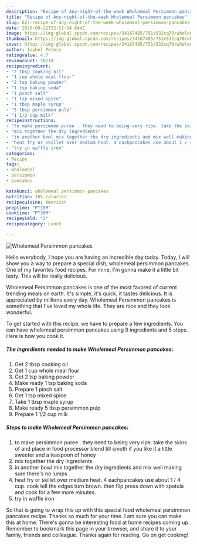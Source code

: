 ```yaml
---
description: "Recipe of Any-night-of-the-week Wholemeal Persimmon pancakes"
title: "Recipe of Any-night-of-the-week Wholemeal Persimmon pancakes"
slug: 627-recipe-of-any-night-of-the-week-wholemeal-persimmon-pancakes
date: 2020-09-22T22:51:54.644Z
image: https://img-global.cpcdn.com/recipes/34167485/751x532cq70/wholemeal-persimmon-pancakes-recipe-main-photo.jpg
thumbnail: https://img-global.cpcdn.com/recipes/34167485/751x532cq70/wholemeal-persimmon-pancakes-recipe-main-photo.jpg
cover: https://img-global.cpcdn.com/recipes/34167485/751x532cq70/wholemeal-persimmon-pancakes-recipe-main-photo.jpg
author: Isabel Peters
ratingvalue: 4.7
reviewcount: 18218
recipeingredient:
- "2 tbsp cooking oil"
- "1 cup whole meal flour"
- "2 tsp baking powder"
- "1 tsp baking soda"
- "1 pinch salt"
- "1 tsp mixed spice"
- "1 tbsp maple syrup"
- "5 tbsp persimmon pulp"
- "1 1/2 cup milk"
recipeinstructions:
- "to make persimmon puree . they need to being very ripe. take the skins of and place in food processor blend till smoth if you like it a little sweeter and a teaspoon of honey"
- "mix together the dry ingredients"
- "in another bowl mix together the dry ingredients and mix well making sure there&#39;s no lumps"
- "heat fry or skillet over medium heat. 4 eachpancakes use about 1 / 4 cup. cook tell the edges turn brown. then flip press down with spatula and cook for a few more minutes."
- "try in waffle iron"
categories:
- Recipe
tags:
- wholemeal
- persimmon
- pancakes

katakunci: wholemeal persimmon pancakes 
nutrition: 105 calories
recipecuisine: American
preptime: "PT15M"
cooktime: "PT30M"
recipeyield: "2"
recipecategory: Lunch

---
```



![Wholemeal Persimmon pancakes](https://img-global.cpcdn.com/recipes/34167485/751x532cq70/wholemeal-persimmon-pancakes-recipe-main-photo.jpg)

Hello everybody, I hope you are having an incredible day today. Today, I will show you a way to prepare a special dish, wholemeal persimmon pancakes. One of my favorites food recipes. For mine, I'm gonna make it a little bit tasty. This will be really delicious.

Wholemeal Persimmon pancakes is one of the most favored of current trending meals on earth. It's simple, it's quick, it tastes delicious. It is appreciated by millions every day. Wholemeal Persimmon pancakes is something that I've loved my whole life. They are nice and they look wonderful.




To get started with this recipe, we have to prepare a few ingredients. You can have wholemeal persimmon pancakes using 9 ingredients and 5 steps. Here is how you cook it.

<!--inarticleads1-->

##### The ingredients needed to make Wholemeal Persimmon pancakes:

1. Get 2 tbsp cooking oil
1. Get 1 cup whole meal flour
1. Get 2 tsp baking powder
1. Make ready 1 tsp baking soda
1. Prepare 1 pinch salt
1. Get 1 tsp mixed spice
1. Take 1 tbsp maple syrup
1. Make ready 5 tbsp persimmon pulp
1. Prepare 1 1/2 cup milk




<!--inarticleads2-->

##### Steps to make Wholemeal Persimmon pancakes:

1. to make persimmon puree . they need to being very ripe. take the skins of and place in food processor blend till smoth if you like it a little sweeter and a teaspoon of honey
1. mix together the dry ingredients
1. in another bowl mix together the dry ingredients and mix well making sure there&#39;s no lumps
1. heat fry or skillet over medium heat. 4 eachpancakes use about 1 / 4 cup. cook tell the edges turn brown. then flip press down with spatula and cook for a few more minutes.
1. try in waffle iron




So that is going to wrap this up with this special food wholemeal persimmon pancakes recipe. Thanks so much for your time. I am sure you can make this at home. There's gonna be interesting food at home recipes coming up. Remember to bookmark this page in your browser, and share it to your family, friends and colleague. Thanks again for reading. Go on get cooking!

